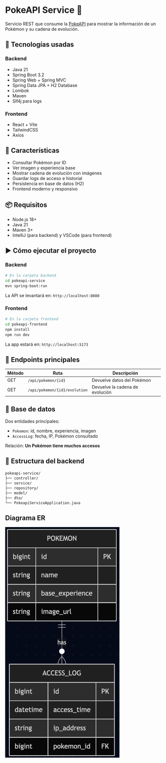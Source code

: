 # PokeAPI Service 🧪

Servicio REST que consume la [PokeAPI](https://pokeapi.co) para mostrar la información de un Pokémon y su cadena de evolución.

## 🔧 Tecnologías usadas

### Backend
- Java 21
- Spring Boot 3.2
- Spring Web + Spring MVC
- Spring Data JPA + H2 Database
- Lombok
- Maven
- Slf4j para logs

### Frontend
- React + Vite
- TailwindCSS
- Axios

## 🚀 Características

- Consultar Pokémon por ID
- Ver imagen y experiencia base
- Mostrar cadena de evolución con imágenes
- Guardar logs de acceso e historial
- Persistencia en base de datos (H2)
- Frontend moderno y responsivo

## 📦 Requisitos

- Node.js 18+
- Java 21
- Maven 3+
- IntelliJ (para backend) y VSCode (para frontend)

## ▶️ Cómo ejecutar el proyecto

### Backend

```bash
# En la carpeta backend
cd pokeapi-service
mvn spring-boot:run
```

La API se levantará en: `http://localhost:8080`

### Frontend

```bash
# En la carpeta frontend
cd pokeapi-frontend
npm install
npm run dev
```

La app estará en: `http://localhost:5173`

## 📄 Endpoints principales

| Método | Ruta                          | Descripción                         |
|--------|-------------------------------|-------------------------------------|
| GET    | `/api/pokemon/{id}`           | Devuelve datos del Pokémon          |
| GET    | `/api/pokemon/{id}/evolution` | Devuelve la cadena de evolución     |

## 💾 Base de datos

Dos entidades principales:

- `Pokemon`: id, nombre, experiencia, imagen
- `AccessLog`: fecha, IP, Pokémon consultado

Relación: **Un Pokémon tiene muchos accesos**

## 🧱 Estructura del backend

```
pokeapi-service/
├── controller/
├── service/
├── repository/
├── model/
├── dto/
└── PokeapiServiceApplication.java
```

## Diagrama ER

![Diagrama ER](er-diagram.jpeg)

